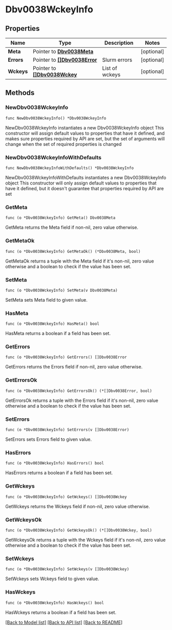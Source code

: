 # Dbv0038WckeyInfo

## Properties

Name | Type | Description | Notes
------------ | ------------- | ------------- | -------------
**Meta** | Pointer to [**Dbv0038Meta**](Dbv0038Meta.md) |  | [optional] 
**Errors** | Pointer to [**[]Dbv0038Error**](Dbv0038Error.md) | Slurm errors | [optional] 
**Wckeys** | Pointer to [**[]Dbv0038Wckey**](Dbv0038Wckey.md) | List of wckeys | [optional] 

## Methods

### NewDbv0038WckeyInfo

`func NewDbv0038WckeyInfo() *Dbv0038WckeyInfo`

NewDbv0038WckeyInfo instantiates a new Dbv0038WckeyInfo object
This constructor will assign default values to properties that have it defined,
and makes sure properties required by API are set, but the set of arguments
will change when the set of required properties is changed

### NewDbv0038WckeyInfoWithDefaults

`func NewDbv0038WckeyInfoWithDefaults() *Dbv0038WckeyInfo`

NewDbv0038WckeyInfoWithDefaults instantiates a new Dbv0038WckeyInfo object
This constructor will only assign default values to properties that have it defined,
but it doesn't guarantee that properties required by API are set

### GetMeta

`func (o *Dbv0038WckeyInfo) GetMeta() Dbv0038Meta`

GetMeta returns the Meta field if non-nil, zero value otherwise.

### GetMetaOk

`func (o *Dbv0038WckeyInfo) GetMetaOk() (*Dbv0038Meta, bool)`

GetMetaOk returns a tuple with the Meta field if it's non-nil, zero value otherwise
and a boolean to check if the value has been set.

### SetMeta

`func (o *Dbv0038WckeyInfo) SetMeta(v Dbv0038Meta)`

SetMeta sets Meta field to given value.

### HasMeta

`func (o *Dbv0038WckeyInfo) HasMeta() bool`

HasMeta returns a boolean if a field has been set.

### GetErrors

`func (o *Dbv0038WckeyInfo) GetErrors() []Dbv0038Error`

GetErrors returns the Errors field if non-nil, zero value otherwise.

### GetErrorsOk

`func (o *Dbv0038WckeyInfo) GetErrorsOk() (*[]Dbv0038Error, bool)`

GetErrorsOk returns a tuple with the Errors field if it's non-nil, zero value otherwise
and a boolean to check if the value has been set.

### SetErrors

`func (o *Dbv0038WckeyInfo) SetErrors(v []Dbv0038Error)`

SetErrors sets Errors field to given value.

### HasErrors

`func (o *Dbv0038WckeyInfo) HasErrors() bool`

HasErrors returns a boolean if a field has been set.

### GetWckeys

`func (o *Dbv0038WckeyInfo) GetWckeys() []Dbv0038Wckey`

GetWckeys returns the Wckeys field if non-nil, zero value otherwise.

### GetWckeysOk

`func (o *Dbv0038WckeyInfo) GetWckeysOk() (*[]Dbv0038Wckey, bool)`

GetWckeysOk returns a tuple with the Wckeys field if it's non-nil, zero value otherwise
and a boolean to check if the value has been set.

### SetWckeys

`func (o *Dbv0038WckeyInfo) SetWckeys(v []Dbv0038Wckey)`

SetWckeys sets Wckeys field to given value.

### HasWckeys

`func (o *Dbv0038WckeyInfo) HasWckeys() bool`

HasWckeys returns a boolean if a field has been set.


[[Back to Model list]](../README.md#documentation-for-models) [[Back to API list]](../README.md#documentation-for-api-endpoints) [[Back to README]](../README.md)


